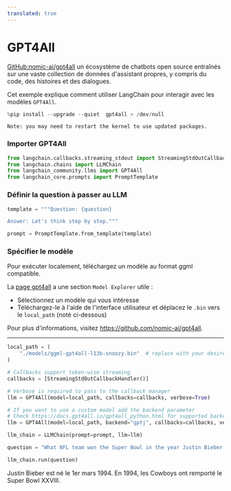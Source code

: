 ```yaml
---
translated: true
---
```


# GPT4All

[GitHub:nomic-ai/gpt4all](https://github.com/nomic-ai/gpt4all) un écosystème de chatbots open source entraînés sur une vaste collection de données d'assistant propres, y compris du code, des histoires et des dialogues.

Cet exemple explique comment utiliser LangChain pour interagir avec les modèles `GPT4All`.

```python
%pip install --upgrade --quiet  gpt4all > /dev/null
```

```output
Note: you may need to restart the kernel to use updated packages.
```

### Importer GPT4All

```python
from langchain.callbacks.streaming_stdout import StreamingStdOutCallbackHandler
from langchain.chains import LLMChain
from langchain_community.llms import GPT4All
from langchain_core.prompts import PromptTemplate
```

### Définir la question à passer au LLM

```python
template = """Question: {question}

Answer: Let's think step by step."""

prompt = PromptTemplate.from_template(template)
```

### Spécifier le modèle

Pour exécuter localement, téléchargez un modèle au format ggml compatible.

La [page gpt4all](https://gpt4all.io/index.html) a une section `Model Explorer` utile :

* Sélectionnez un modèle qui vous intéresse
* Téléchargez-le à l'aide de l'interface utilisateur et déplacez le `.bin` vers le `local_path` (noté ci-dessous)

Pour plus d'informations, visitez https://github.com/nomic-ai/gpt4all.

---

```python
local_path = (
    "./models/ggml-gpt4all-l13b-snoozy.bin"  # replace with your desired local file path
)
```

```python
# Callbacks support token-wise streaming
callbacks = [StreamingStdOutCallbackHandler()]

# Verbose is required to pass to the callback manager
llm = GPT4All(model=local_path, callbacks=callbacks, verbose=True)

# If you want to use a custom model add the backend parameter
# Check https://docs.gpt4all.io/gpt4all_python.html for supported backends
llm = GPT4All(model=local_path, backend="gptj", callbacks=callbacks, verbose=True)
```

```python
llm_chain = LLMChain(prompt=prompt, llm=llm)
```

```python
question = "What NFL team won the Super Bowl in the year Justin Bieber was born?"

llm_chain.run(question)
```

Justin Bieber est né le 1er mars 1994. En 1994, les Cowboys ont remporté le Super Bowl XXVIII.
